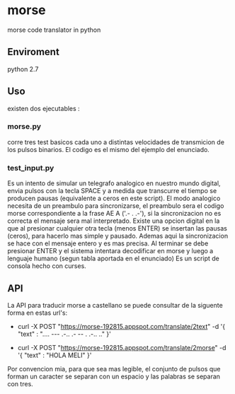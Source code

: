 # morse
morse code translator in python

## Enviroment

python 2.7

## Uso

existen dos ejecutables : 

### morse.py 

corre tres test basicos cada uno a distintas velocidades de transmicion de los pulsos binarios. El codigo es el mismo del ejemplo del enunciado. 

### test_input.py

Es un intento de simular un telegrafo analogico en nuestro mundo digital, envia pulsos con la tecla SPACE y a medida que transcurre el tiempo se producen pausas (equivalente a ceros en este script). El modo analogico necesita de un preambulo para sincronizarse, el preambulo sera el codigo morse correspondiente a la frase AE A ('.- .   .-'), si la sincronizacion no es correcta el mensaje sera mal interpretado.
Existe una opcion digital en la que al presionar cualquier otra tecla (menos ENTER) se insertan las pausas (ceros), para hacerlo mas simple y pausado. Ademas aqui la sincronizacion se hace con el mensaje entero y es mas precisa.
Al terminar se debe presionar ENTER y el sistema intentara decodificar en morse y luego a lenguaje humano (segun tabla aportada en el enunciado)
Es un script de consola hecho con curses. 


## API

La API para traducir morse a castellano se puede consultar de la siguente forma en estas url's:

* curl -X POST "https://morse-192815.appspot.com/translate/2text" -d '{ "text" : ".... --- .-.. .-   -- . .-.. .." }'

* curl -X POST "https://morse-192815.appspot.com/translate/2morse" -d '{ "text" : "HOLA MELI" }'

Por convencion mia, para que sea mas legible, el conjunto de pulsos que forman un caracter se separan con un espacio y las palabras se separan con tres.

